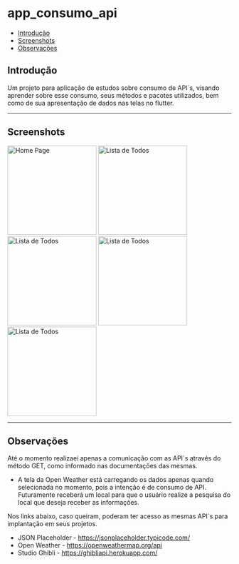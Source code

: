 # app_consumo_api

* [Introdução](#introdução)
* [Screenshots](#screenshots)
* [Observações](#observações)
<!-- * [Executando](#executando) -->
<!-- * [Contribua](#contribua) -->

## Introdução

Um projeto para aplicação de estudos sobre consumo de API´s, visando aprender sobre esse consumo, seus métodos e pacotes utilizados, bem como de sua apresentação de dados nas telas no flutter.
<hr>


## Screenshots
<p float="left">
  <img alt="Home Page" src="/screenshots/app_consumo_api.png" width="200" />
  <img alt="Lista de Todos" src="/screenshots/jsonplaceholdernew.png" width="200" />
  <img alt="Lista de Todos" src="/screenshots/openweathernew.png" width="200" />
  <img alt="Lista de Todos" src="/screenshots/studioghiblipage.png" width="200" />
  <img alt="Lista de Todos" src="/screenshots/studioghiblidetail.png" width="200" />
</p>
<hr>


## Observações
Até o momento realizaei apenas a comunicação com as API´s através do método GET, como informado nas documentações das mesmas.

* A tela da Open Weather está carregando os dados apenas quando selecionada no momento, pois a intenção é de consumo de API. Futuramente receberá um local para que o usuário realize a pesquisa do local que deseja receber as informações.


Nos links abaixo, caso queiram, poderam ter acesso as mesmas API´s para implantação em seus projetos.
- JSON Placeholder - https://jsonplaceholder.typicode.com/
- Open Weather - https://openweathermap.org/api
- Studio Ghibli - https://ghibliapi.herokuapp.com/
